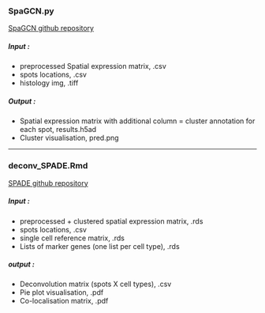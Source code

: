 
### SpaGCN.py 

[SpaGCN github repository](https://github.com/jianhuupenn/SpaGCN)
##### Input : 
- preprocessed Spatial expression matrix, .csv
- spots locations, .csv
- histology img, .tiff
##### Output : 
- Spatial expression matrix with additional column = cluster annotation for each spot, results.h5ad
- Cluster visualisation, pred.png

-----
### deconv_SPADE.Rmd

[SPADE github repository](https://github.com/YyLu5/SPADE)
##### Input : 
- preprocessed + clustered spatial expression matrix, .rds
- spots locations, .csv
- single cell reference matrix, .rds
- Lists of marker genes (one list per cell type), .rds
##### output : 
- Deconvolution matrix (spots X cell types), .csv
- Pie plot visualisation, .pdf
- Co-localisation matrix, .pdf

